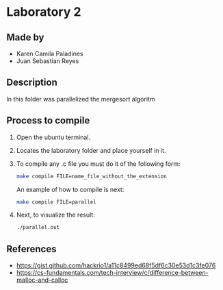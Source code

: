 # Laboratory 2

## Made by

- Karen Camila Paladines
- Juan Sebastian Reyes

## Description

In this folder was parallelized the mergesort algoritm

## Process to compile

1. Open the ubuntu terminal.
2. Locates the laboratory folder and place yourself in it.
3. To compile any .c file you must do it of the following form:

    ```sh
    make compile FILE=name_file_without_the_extension
    ```
   An example of how to compile is next:

    ```sh
    make compile FILE=parallel
    ```
4. Next, to visualize the result:

    ```sh
    ./parallel.out
    ```


## References

- https://gist.github.com/hackrio1/a11c8499ed68f5df6c30e53d1c3fe076
- https://cs-fundamentals.com/tech-interview/c/difference-between-malloc-and-calloc